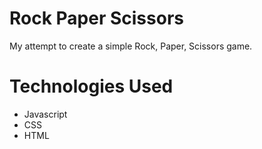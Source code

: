 # Rock Paper Scissors
My attempt to create a simple Rock, Paper, Scissors game.

# Technologies Used
* Javascript
* CSS
* HTML
